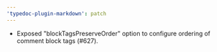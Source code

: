 ```yaml
---
'typedoc-plugin-markdown': patch
---
```


- Exposed "blockTagsPreserveOrder" option to configure ordering of comment block tags (#627).

